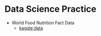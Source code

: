 # Data Science Practice 
- World Food Nutrition Fact Data
	- [kaggle data](https://www.kaggle.com/openfoodfacts/world-food-facts)

